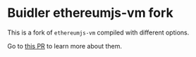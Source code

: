 # Buidler ethereumjs-vm fork

This is a fork of `ethereumjs-vm` compiled with different options.

Go to [this PR](https://github.com/ethereumjs/ethereumjs-vm/pull/603) to learn more about them.
